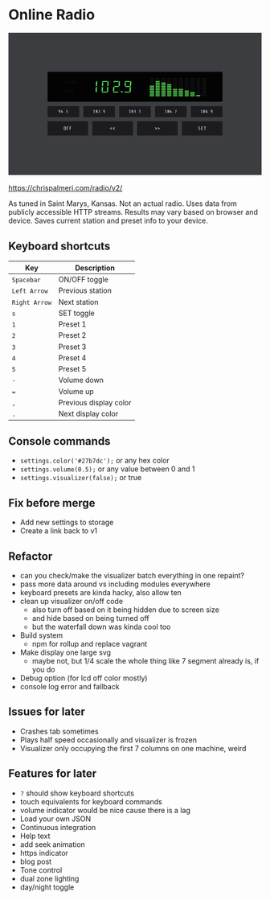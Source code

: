 # Online Radio

![screenshot](dist/img/screencast.gif)

https://chrispalmeri.com/radio/v2/

As tuned in Saint Marys, Kansas. Not an actual radio. Uses data from publicly accessible HTTP streams. Results may vary based on browser and device. Saves current station and preset info to your device.

## Keyboard shortcuts

Key | Description
---|---
`Spacebar` | ON/OFF toggle
`Left Arrow` | Previous station
`Right Arrow` | Next station
`s` | SET toggle
`1` | Preset 1
`2` | Preset 2
`3` | Preset 3
`4` | Preset 4
`5` | Preset 5
`-` | Volume down
`=` | Volume up
`,` | Previous display color
`.` | Next display color

## Console commands

  * `settings.color('#27b7dc');` or any hex color
  * `settings.volume(0.5);` or any value between 0 and 1
  * `settings.visualizer(false);` or true

## Fix before merge

  * Add new settings to storage
  * Create a link back to v1

## Refactor

  * can you check/make the visualizer batch everything in one repaint?
  * pass more data around vs including modules everywhere
  * keyboard presets are kinda hacky, also allow ten
  * clean up visualizer on/off code
    * also turn off based on it being hidden due to screen size
    * and hide based on being turned off
    * but the waterfall down was kinda cool too
  * Build system
    * npm for rollup and replace vagrant
  * Make display one large svg
    * maybe not, but 1/4 scale the whole thing like 7 segment already is, if you do
  * Debug option (for lcd off color mostly)
  * console log error and fallback

## Issues for later

  * Crashes tab sometimes
  * Plays half speed occasionally and visualizer is frozen
  * Visualizer only occupying the first 7 columns on one machine, weird

## Features for later

  * `?` should show keyboard shortcuts
  * touch equivalents for keyboard commands
  * volume indicator would be nice cause there is a lag
  * Load your own JSON
  * Continuous integration
  * Help text
  * add seek animation
  * https indicator
  * blog post
  * Tone control
  * dual zone lighting
  * day/night toggle
